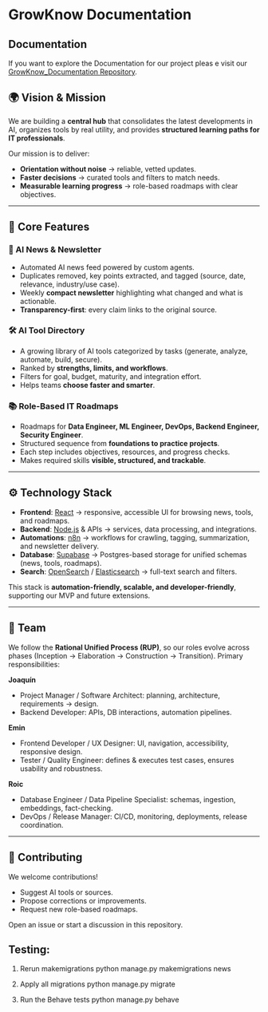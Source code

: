 # **GrowKnow Documentation**

## Documentation
If you want to explore the Documentation for our project pleas e visit our [GrowKnow_Documentation Repository](https://github.com/bermar24/GrowKnow_Documentation).

## 🌍 Vision & Mission
We are building a **central hub** that consolidates the latest developments in AI, organizes tools by real utility, and provides **structured learning paths for IT professionals**.

Our mission is to deliver:
- **Orientation without noise** → reliable, vetted updates.
- **Faster decisions** → curated tools and filters to match needs.
- **Measurable learning progress** → role-based roadmaps with clear objectives.

---

## 🚀 Core Features

### 📢 AI News & Newsletter
- Automated AI news feed powered by custom agents.
- Duplicates removed, key points extracted, and tagged (source, date, relevance, industry/use case).
- Weekly **compact newsletter** highlighting what changed and what is actionable.
- **Transparency-first**: every claim links to the original source.

### 🛠️ AI Tool Directory
- A growing library of AI tools categorized by tasks (generate, analyze, automate, build, secure).
- Ranked by **strengths, limits, and workflows**.
- Filters for goal, budget, maturity, and integration effort.
- Helps teams **choose faster and smarter**.

### 📚 Role-Based IT Roadmaps
- Roadmaps for **Data Engineer, ML Engineer, DevOps, Backend Engineer, Security Engineer**.
- Structured sequence from **foundations to practice projects**.
- Each step includes objectives, resources, and progress checks.
- Makes required skills **visible, structured, and trackable**.

---

## ⚙️ Technology Stack

- **Frontend**: [React](https://reactjs.org/) → responsive, accessible UI for browsing news, tools, and roadmaps.
- **Backend**: [Node.js](https://nodejs.org/) & APIs → services, data processing, and integrations.
- **Automations**: [n8n](https://n8n.io/) → workflows for crawling, tagging, summarization, and newsletter delivery.
- **Database**: [Supabase](https://supabase.com/) → Postgres-based storage for unified schemas (news, tools, roadmaps).
- **Search**: [OpenSearch](https://opensearch.org/) / [Elasticsearch](https://www.elastic.co/) → full-text search and filters.

This stack is **automation-friendly, scalable, and developer-friendly**, supporting our MVP and future extensions.

---

## 👥 Team

We follow the **Rational Unified Process (RUP)**, so our roles evolve across phases (Inception → Elaboration → Construction → Transition). Primary responsibilities:

**Joaquín**
- Project Manager / Software Architect: planning, architecture, requirements → design.
- Backend Developer: APIs, DB interactions, automation pipelines.

**Emin**
- Frontend Developer / UX Designer: UI, navigation, accessibility, responsive design.
- Tester / Quality Engineer: defines & executes test cases, ensures usability and robustness.

**Roic**
- Database Engineer / Data Pipeline Specialist: schemas, ingestion, embeddings, fact-checking.
- DevOps / Release Manager: CI/CD, monitoring, deployments, release coordination.

---

## 🤝 Contributing

We welcome contributions!
- Suggest AI tools or sources.
- Propose corrections or improvements.
- Request new role-based roadmaps.

Open an issue or start a discussion in this repository.  

##  Testing:
1. Rerun makemigrations
python manage.py makemigrations news

2. Apply all migrations
python manage.py migrate

3. Run the Behave tests
python manage.py behave